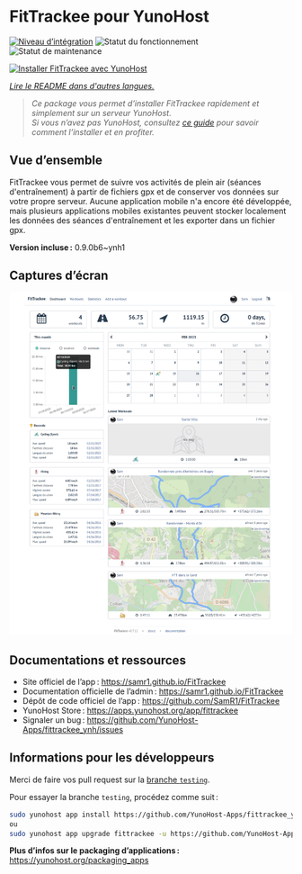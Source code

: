 <!--
Nota bene : ce README est automatiquement généré par <https://github.com/YunoHost/apps/tree/master/tools/readme_generator>
Il NE doit PAS être modifié à la main.
-->

# FitTrackee pour YunoHost

[![Niveau d’intégration](https://apps.yunohost.org/badge/integration/fittrackee)](https://ci-apps.yunohost.org/ci/apps/fittrackee/)
![Statut du fonctionnement](https://apps.yunohost.org/badge/state/fittrackee)
![Statut de maintenance](https://apps.yunohost.org/badge/maintained/fittrackee)

[![Installer FitTrackee avec YunoHost](https://install-app.yunohost.org/install-with-yunohost.svg)](https://install-app.yunohost.org/?app=fittrackee)

*[Lire le README dans d'autres langues.](./ALL_README.md)*

> *Ce package vous permet d’installer FitTrackee rapidement et simplement sur un serveur YunoHost.*  
> *Si vous n’avez pas YunoHost, consultez [ce guide](https://yunohost.org/install) pour savoir comment l’installer et en profiter.*

## Vue d’ensemble

FitTrackee vous permet de suivre vos activités de plein air (séances d'entraînement) à partir de fichiers gpx et de conserver vos données sur votre propre serveur.
Aucune application mobile n'a encore été développée, mais plusieurs applications mobiles existantes peuvent stocker localement les données des séances d'entraînement et les exporter dans un fichier gpx.

**Version incluse :** 0.9.0b6~ynh1

## Captures d’écran

![Capture d’écran de FitTrackee](./doc/screenshots/screenshot-fittrackee.png)

## Documentations et ressources

- Site officiel de l’app : <https://samr1.github.io/FitTrackee>
- Documentation officielle de l’admin : <https://samr1.github.io/FitTrackee>
- Dépôt de code officiel de l’app : <https://github.com/SamR1/FitTrackee>
- YunoHost Store : <https://apps.yunohost.org/app/fittrackee>
- Signaler un bug : <https://github.com/YunoHost-Apps/fittrackee_ynh/issues>

## Informations pour les développeurs

Merci de faire vos pull request sur la [branche `testing`](https://github.com/YunoHost-Apps/fittrackee_ynh/tree/testing).

Pour essayer la branche `testing`, procédez comme suit :

```bash
sudo yunohost app install https://github.com/YunoHost-Apps/fittrackee_ynh/tree/testing --debug
ou
sudo yunohost app upgrade fittrackee -u https://github.com/YunoHost-Apps/fittrackee_ynh/tree/testing --debug
```

**Plus d’infos sur le packaging d’applications :** <https://yunohost.org/packaging_apps>
